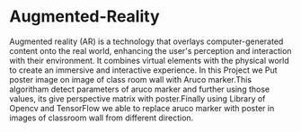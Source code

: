 # Augmented-Reality
Augmented reality (AR) is a technology that overlays computer-generated content onto the real world, enhancing the user's perception and interaction with their environment. It combines virtual elements with the physical world to create an immersive and interactive experience.
In this Project we Put poster image  on image of class room wall with Aruco marker.This algoritham detect parameters of aruco marker and further using those values, its give perspective matrix with poster.Finally using Library of Opencv and TensorFlow we able to replace aruco marker with poster in images of classroom wall from different direction.
